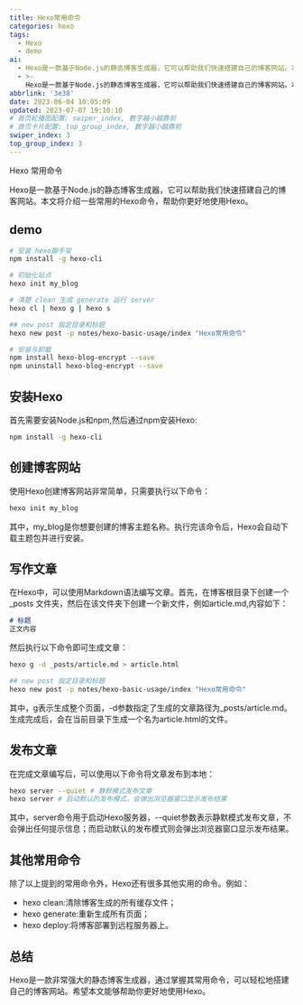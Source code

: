 ```yaml
---
title: Hexo常用命令
categories: hexo
tags:
  - Hexo
  - demo
ai:
  - Hexo是一款基于Node.js的静态博客生成器，它可以帮助我们快速搭建自己的博客网站。本文将介绍一些常用的Hexo命令，帮助你更好地使用Hexo。
  - >-
    Hexo是一款基于Node.js的静态博客生成器，它可以帮助我们快速搭建自己的博客网站。本文将介绍一些常用的Hexo命令，帮助你更好地使用Hexo。本文摘要由ChatGPT智能生成。
abbrlink: '3e38'
date: 2023-06-04 10:05:09
updated: 2023-07-07 19:10:10
# 首页轮播图配置: swiper_index, 数字越小越靠前
# 首页卡片配置: top_group_index, 数字越小越靠前
swiper_index: 3
top_group_index: 3
---
```


Hexo 常用命令

Hexo是一款基于Node.js的静态博客生成器，它可以帮助我们快速搭建自己的博客网站。本文将介绍一些常用的Hexo命令，帮助你更好地使用Hexo。

## demo

```bash
# 安装 hexo脚手架
npm install -g hexo-cli

# 初始化站点
hexo init my_blog

# 清楚 clean 生成 generate 运行 server
hexo cl | hexo g | hexo s

## new post 指定目录和标题
hexo new post -p notes/hexo-basic-usage/index "Hexo常用命令"

# 安装与卸载
npm install hexo-blog-encrypt --save
npm uninstall hexo-blog-encrypt --save
```

## 安装Hexo

首先需要安装Node.js和npm,然后通过npm安装Hexo:

```bash
npm install -g hexo-cli
```

## 创建博客网站

使用Hexo创建博客网站非常简单，只需要执行以下命令：

```bash
hexo init my_blog
```

其中，my_blog是你想要创建的博客主题名称。执行完该命令后，Hexo会自动下载主题包并进行安装。

## 写作文章

在Hexo中，可以使用Markdown语法编写文章。首先，在博客根目录下创建一个 _posts 文件夹，然后在该文件夹下创建一个新文件，例如article.md,内容如下：

```markdown
# 标题
正文内容
```

然后执行以下命令即可生成文章：

```bash
hexo g -d _posts/article.md > article.html

## new post 指定目录和标题
hexo new post -p notes/hexo-basic-usage/index "Hexo常用命令"
```

其中，g表示生成整个页面，-d参数指定了生成的文章路径为_posts/article.md。生成完成后，会在当前目录下生成一个名为article.html的文件。

## 发布文章

在完成文章编写后，可以使用以下命令将文章发布到本地：

```bash
hexo server --quiet # 静默模式发布文章
hexo server # 启动默认的发布模式，会弹出浏览器窗口显示发布结果
```

其中，server命令用于启动Hexo服务器，--quiet参数表示静默模式发布文章，不会弹出任何提示信息；而启动默认的发布模式则会弹出浏览器窗口显示发布结果。

## 其他常用命令

除了以上提到的常用命令外，Hexo还有很多其他实用的命令。例如：

- hexo clean:清除博客生成的所有缓存文件；
- hexo generate:重新生成所有页面；
- hexo deploy:将博客部署到远程服务器上。

## 总结

Hexo是一款非常强大的静态博客生成器，通过掌握其常用命令，可以轻松地搭建自己的博客网站。希望本文能够帮助你更好地使用Hexo。
